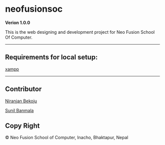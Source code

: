 # neofusionsoc
**Verion 1.0.0**

This is the web designing and development project for Neo Fusion School Of Computer.

---
## Requirements for local setup:

[xampp]('https://www.apachefriends.org/download.html')

---
## Contributor
[Niranjan Bekoju]('bekojuniranjan@gmail.com')

[Sunil Banmala]('banmalasunil0@gmail.com')

## Copy Right 
© Neo Fusion School of Computer, Inacho, Bhaktapur, Nepal



